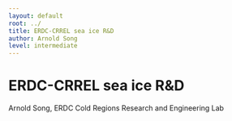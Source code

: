 ```yaml
---
layout: default
root: ../
title: ERDC-CRREL sea ice R&D
author: Arnold Song
level: intermediate
---
```


# ERDC-CRREL sea ice R&D

Arnold Song, ERDC Cold Regions Research and Engineering Lab


